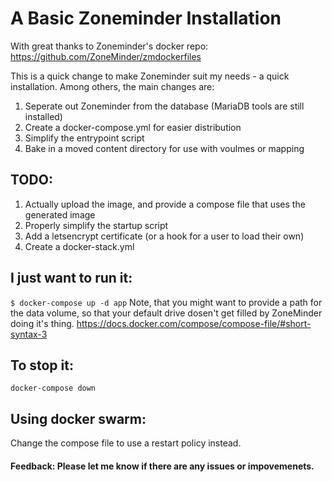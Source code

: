 # A Basic Zoneminder Installation


With great thanks to Zoneminder's docker repo: https://github.com/ZoneMinder/zmdockerfiles

This is a quick change to make Zoneminder suit my needs - a quick installation. 
Among others, the main changes are:

1. Seperate out Zoneminder from the database (MariaDB tools are still installed)
2. Create a docker-compose.yml for easier distribution
3. Simplify the entrypoint script
4. Bake in a moved content directory for use with voulmes or mapping

## TODO:
1. Actually upload the image, and provide a compose file that uses the generated image
2. Properly simplify the startup script
3. Add a letsencrypt certificate (or a hook for a user to load their own)
4. Create a docker-stack.yml

## I just want to run it:
`$ docker-compose up -d app`
Note, that you might want to provide a path for the data volume, so that your default drive dosen't get filled by ZoneMinder doing it's thing. 
https://docs.docker.com/compose/compose-file/#short-syntax-3



## To stop it:
`docker-compose down`


## Using docker swarm:
Change the compose file to use a restart policy instead. 

#### Feedback: Please let me know if there are any issues or impovemenets. 